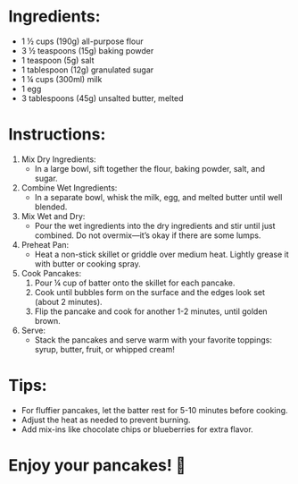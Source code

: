 # Ingredients:
- 1 ½ cups (190g) all-purpose flour
- 3 ½ teaspoons (15g) baking powder
- 1 teaspoon (5g) salt
- 1 tablespoon (12g) granulated sugar
- 1 ¼ cups (300ml) milk
- 1 egg
- 3 tablespoons (45g) unsalted butter, melted

# Instructions:
1. Mix Dry Ingredients:
    - In a large bowl, sift together the flour, baking powder, salt, and sugar.
2. Combine Wet Ingredients:
    - In a separate bowl, whisk the milk, egg, and melted butter until well blended.
3. Mix Wet and Dry:
    - Pour the wet ingredients into the dry ingredients and stir until just combined. Do not overmix—it’s okay if there are some lumps.
4. Preheat Pan:
    - Heat a non-stick skillet or griddle over medium heat. Lightly grease it with butter or cooking spray.
5. Cook Pancakes:
    1. Pour ¼ cup of batter onto the skillet for each pancake.
    2. Cook until bubbles form on the surface and the edges look set (about 2 minutes).
    3. Flip the pancake and cook for another 1-2 minutes, until golden brown.
6. Serve:
    - Stack the pancakes and serve warm with your favorite toppings: syrup, butter, fruit, or whipped cream!

# Tips:
- For fluffier pancakes, let the batter rest for 5-10 minutes before cooking.
- Adjust the heat as needed to prevent burning.
- Add mix-ins like chocolate chips or blueberries for extra flavor.

# Enjoy your pancakes! 🥞

